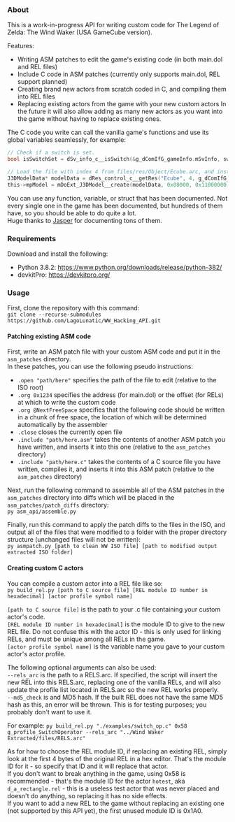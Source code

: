 
### About

This is a work-in-progress API for writing custom code for The Legend of Zelda: The Wind Waker (USA GameCube version).

Features:
* Writing ASM patches to edit the game's existing code (in both main.dol and REL files)
* Include C code in ASM patches (currently only supports main.dol, REL support planned)
* Creating brand new actors from scratch coded in C, and compiling them into REL files
* Replacing existing actors from the game with your new custom actors
In the future it will also allow adding as many new actors as you want into the game without having to replace existing ones.  

The C code you write can call the vanilla game's functions and use its global variables seamlessly, for example:
```c
// Check if a switch is set.
bool isSwitchSet = dSv_info_c__isSwitch(&g_dComIfG_gameInfo.mSvInfo, switchToCheck, this->parent.mCurrent.mRoomNo);
```
```c
// Load the file with index 4 from files/res/Object/Ecube.arc, and instantiate it as a 3D model.
J3DModelData* modelData = dRes_control_c__getRes("Ecube", 4, g_dComIfG_gameInfo.mResCtrl.mObjectInfo, 0x40);
this->mpModel = mDoExt_J3DModel__create(modelData, 0x80000, 0x11000000);
```

You can use any function, variable, or struct that has been documented. Not every single one in the game has been documented, but hundreds of them have, so you should be able to do quite a lot.  
Huge thanks to [Jasper](https://github.com/magcius) for documenting tons of them.  

### Requirements

Download and install the following:
* Python 3.8.2: https://www.python.org/downloads/release/python-382/
* devkitPro: https://devkitpro.org/

### Usage

First, clone the repository with this command:  
`git clone --recurse-submodules https://github.com/LagoLunatic/WW_Hacking_API.git`

#### Patching existing ASM code

First, write an ASM patch file with your custom ASM code and put it in the `asm_patches` directory.  
In these patches, you can use the following pseudo instructions:
* `.open "path/here"` specifies the path of the file to edit (relative to the ISO root)
* `.org 0x1234` specifies the address (for main.dol) or the offset (for RELs) at which to write the custom code
* `.org @NextFreeSpace` specifies that the following code should be written in a chunk of free space, the location of which will be determined automatically by the assembler
* `.close` closes the currently open file
* `.include "path/here.asm"` takes the contents of another ASM patch you have written, and inserts it into this one (relative to the `asm_patches` directory)
* `.include "path/here.c"` takes the contents of a C source file you have written, compiles it, and inserts it into this ASM patch (relative to the `asm_patches` directory)

Next, run the following command to assemble all of the ASM patches in the `asm_patches` directory into diffs which will be placed in the `asm_patches/patch_diffs` directory:  
`py asm_api/assemble.py`

Finally, run this command to apply the patch diffs to the files in the ISO, and output all of the files that were modified to a folder with the proper directory structure (unchanged files will not be written):  
`py asmpatch.py [path to clean WW ISO file] [path to modified output extracted ISO folder]`

#### Creating custom C actors

You can compile a custom actor into a REL file like so:  
`py build_rel.py [path to C source file] [REL module ID number in hexadecimal] [actor profile symbol name]`

`[path to C source file]` is the path to your .c file containing your custom actor's code.  
`[REL module ID number in hexadecimal]` is the module ID to give to the new REL file. Do not confuse this with the actor ID - this is only used for linking RELs, and must be unique among all RELs in the game.  
`[actor profile symbol name]` is the variable name you gave to your custom actor's actor profile.  

The following optional arguments can also be used:  
`--rels_arc` is the path to a RELS.arc. If specified, the script will insert the new REL into this RELS.arc, replacing one of the vanilla RELs, and will also update the profile list located in RELS.arc so the new REL works properly.  
`--md5_check` is and MD5 hash. If the built REL does not have the same MD5 hash as this, an error will be thrown. This is for testing purposes; you probably don't want to use it.  

For example:
`py build_rel.py "./examples/switch_op.c" 0x58 g_profile_SwitchOperator --rels_arc "../Wind Waker Extracted/files/RELS.arc"`

As for how to choose the REL module ID, if replacing an existing REL, simply look at the first 4 bytes of the original REL in a hex editor. That's the module ID for it - so specify that ID and it will replace that actor.  
If you don't want to break anything in the game, using 0x58 is recommended - that's the module ID for the actor `hotest`, aka `d_a_rectangle.rel` - this is a useless test actor that was never placed and doesn't do anything, so replacing it has no side effects.  
If you want to add a new REL to the game without replacing an existing one (not supported by this API yet), the first unused module ID is 0x1A0.  
